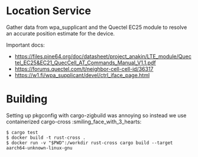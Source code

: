 # Location Service

Gather data from wpa_supplicant and the Quectel EC25 module to resolve an accurate position estimate for the device.

Important docs:
- https://files.pine64.org/doc/datasheet/project_anakin/LTE_module/Quectel_EC25&EC21_QuecCell_AT_Commands_Manual_V1.1.pdf
- https://forums.quectel.com/t/neighbor-cell-cell-id/36317
- https://w1.fi/wpa_supplicant/devel/ctrl_iface_page.html

# Building

Setting up pkgconfig with cargo-zigbuild was annoying so instead we use containerized cargo-cross :smiling_face_with_3_hearts:

```
$ cargo test
$ docker build -t rust-cross .
$ docker run -v "$PWD":/workdir rust-cross cargo build --target aarch64-unknown-linux-gnu
```
